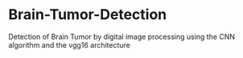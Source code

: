 # Brain-Tumor-Detection
Detection of Brain Tumor by digital image processing using the CNN algorithm and the vgg16 architecture
